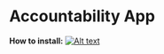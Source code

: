 # Accountability App

**How to install:**
[![Alt text](https://img.youtube.com/vi/S4l6C7SLElk/0.jpg)](https://youtu.be/S4l6C7SLElk)